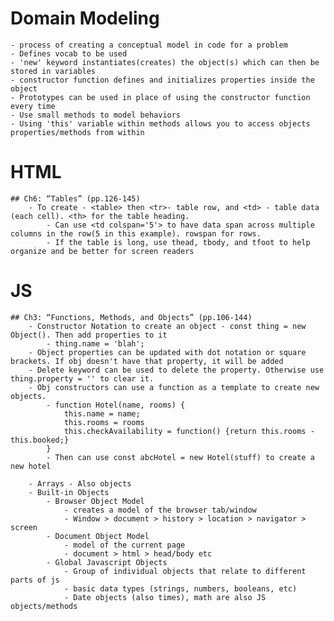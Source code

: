 # Domain Modeling
    - process of creating a conceptual model in code for a problem
    - Defines vocab to be used
    - 'new' keyword instantiates(creates) the object(s) which can then be stored in variables
    - constructor function defines and initializes properties inside the object
    - Prototypes can be used in place of using the constructor function every time
    - Use small methods to model behaviors
    - Using 'this' variable within methods allows you to access objects properties/methods from within

# HTML
    ## Ch6: “Tables” (pp.126-145)
        - To create - <table> then <tr>- table row, and <td> - table data (each cell). <th> for the table heading.
            - Can use <td colspan='5'> to have data span across multiple columns in the row(5 in this example). rowspan for rows.
            - If the table is long, use thead, tbody, and tfoot to help organize and be better for screen readers
# JS
    ## Ch3: “Functions, Methods, and Objects” (pp.106-144)
        - Constructor Notation to create an object - const thing = new Object(). Then add properties to it
            - thing.name = 'blah';
        - Object properties can be updated with dot notation or square brackets. If obj doesn't have that property, it will be added
        - Delete keyword can be used to delete the property. Otherwise use thing.property = '' to clear it.
        - Obj constructors can use a function as a template to create new objects.
            - function Hotel(name, rooms) {
                this.name = name;
                this.rooms = rooms
                this.checkAvailability = function() {return this.rooms - this.booked;}
            }
            - Then can use const abcHotel = new Hotel(stuff) to create a new hotel
            
        - Arrays - Also objects
        - Built-in Objects
            - Browser Object Model
                - creates a model of the browser tab/window
                - Window > document > history > location > navigator > screen
            - Document Object Model
                - model of the current page
                - document > html > head/body etc
            - Global Javascript Objects
                - Group of individual objects that relate to different parts of js
                - basic data types (strings, numbers, booleans, etc)
                - Date objects (also times), math are also JS objects/methods
